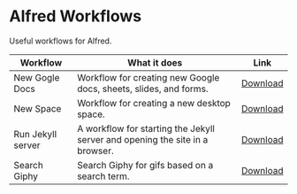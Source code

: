 # Alfred Workflows

Useful workflows for Alfred.

| Workflow | What it does | Link |
| ----- | ----- | ----- |
| New Gogle Docs | Workflow for creating new Google docs, sheets, slides, and forms. | [Download](https://github.com/mathewcropper/alfred/raw/master/new-google-docs/NewGoogleDocs.alfredworkflow) |
| New Space | Workflow for creating a new desktop space. | [Download](https://github.com/mathewcropper/alfred/raw/master/new-space/NewSpace.alfredworkflow) |
| Run Jekyll server | A workflow for starting the Jekyll server and opening the site in a browser. | [Download](https://github.com/mathewcropper/alfred/raw/master/run-jekyll-server/RunJekyllServer.alfredworkflow) |
| Search Giphy | Search Giphy for gifs based on a search term. | [Download](https://github.com/mathewcropper/alfred/raw/master/Search-Giphy/SearchGiphy.alfredworkflow) |
